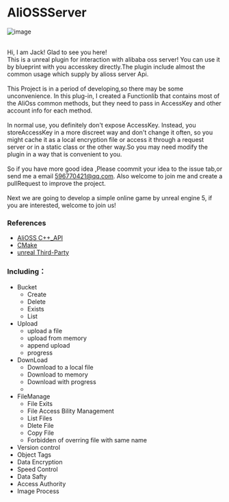 # AliOSSServer
![image](https://user-images.githubusercontent.com/26760292/175764723-bc01f130-b84e-4968-b83b-e94760f58439.png)

<br> Hi, I am Jack! Glad to see you here!
<br> This is a unreal plugin for interaction with alibaba oss server! You can use it by blueprint with you accesskey directly.The plugin include almost the common usage which supply by alioss server Api.
<br>
<br> This Project is in a period of developing,so there may be some unconvenience. In this plug-in, I created a Functionlib that contains most of the AliOss common methods, but they need to pass in AccessKey and other account info for each method. 
<br>
<br>In normal use, you definitely don't expose AccessKey. Instead, you storeAccessKey in a more discreet way and don't change it often, so you might cache it as a local encryption file or access it through a request server or in a static class or the other way.So you may need modify the plugin in a way that is convenient to you.
<br>
<br>So if you have more good idea ,Please coommit your idea to the issue tab,or send me a email <596770421@qq.com>. Also welcome to join me and create a pullRequest to improve the project.
<br>
<br> Next we are going to develop a simple online game by unreal engine 5, if you are interested, welcome to join us!

### References
* [AliOSS C++_API](https://help.aliyun.com/document_detail/103184.html)
* [CMake](https://cmake.org/)
* [unreal Third-Party](https://docs.unrealengine.com/5.0/zh-CN/integrating-third-party-libraries-into-unreal-engine/)


### Including：

* Bucket
  * Create
  * Delete
  * Exists
  * List 
* Upload
  * upload a file
  * upload from memory
  * append upload
  * progress
* DownLoad
  * Download to a local file
  * Download to memory
  * Download with progress
  * 
* FileManage
  *  File Exits
  *  File Access Bility Management
  *  List Files
  *  Dlete File
  *  Copy File
  *  Forbidden of overring file with same name
*  Version control
*  Object Tags
*  Data Encryption
*  Speed Control
*  Data Safty
*  Access Authority
*  Image Process

